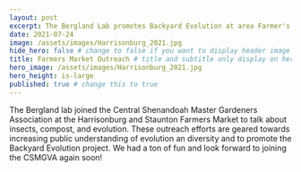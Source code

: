 ```yaml
---
layout: post
excerpt: The Bergland Lab promotes Backyard Evolution at area Farmer's Markets
date: 2021-07-24
image: /assets/images/Harrisonburg_2021.jpg
hide_hero: false # change to false if you want to display header image
title: Farmers Market Outreach # title and subtitle only display on hero
hero_image: /assets/images/Harrisonburg_2021.jpg
hero_height: is-large
published: true # change this to true
---
```

The Bergland lab joined the Central Shenandoah Master Gardeners Association at the Harrisonburg and Staunton Farmers Market to talk about insects, compost, and evolution. These outreach efforts are geared towards increasing public understanding of evolution an diversity and to promote the Backyard Evolution project. We had a ton of fun and look forward to joining the CSMGVA again soon!
